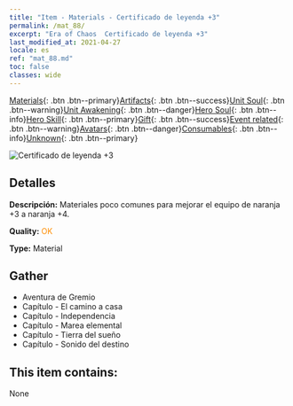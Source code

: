 ```yaml
---
title: "Item - Materials - Certificado de leyenda +3"
permalink: /mat_88/
excerpt: "Era of Chaos  Certificado de leyenda +3"
last_modified_at: 2021-04-27
locale: es
ref: "mat_88.md"
toc: false
classes: wide
---
```

 [Materials](/ItemsES/){: .btn .btn--primary}[Artifacts](/ItemsES/Artifacts/){: .btn .btn--success}[Unit Soul](/ItemsES/UnitSoul/){: .btn .btn--warning}[Unit Awakening](/ItemsES/UnitAwakening/){: .btn .btn--danger}[Hero Soul](/ItemsES/HeroSoul/){: .btn .btn--info}[Hero Skill](/ItemsES/HeroSkill/){: .btn .btn--primary}[Gift](/ItemsES/Gift/){: .btn .btn--success}[Event related](/ItemsES/Events/){: .btn .btn--warning}[Avatars](/ItemsES/Avatars/){: .btn .btn--danger}[Consumables](/ItemsES/Consumables/){: .btn .btn--info}[Unknown](/ItemsES/Unknown/){: .btn .btn--primary}

 ![Certificado de leyenda +3](/images/t/i_cailiao_hexin3.png)

## Detalles
 **Descripción:** Materiales poco comunes para mejorar el equipo de naranja +3 a naranja +4.

 **Quality:** <span style="color: #FF8C00">OK</span>

 **Type:** Material

## Gather

*    Aventura de Gremio 
*    Capítulo - El camino a casa 
*    Capítulo - Independencia 
*    Capítulo - Marea elemental 
*    Capítulo - Tierra del sueño 
*    Capítulo - Sonido del destino 

## This item contains:

  None

